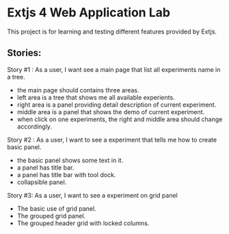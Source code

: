 Extjs 4 Web Application Lab
============

This project is for learning and testing different features provided by Extjs.

Stories:
-----------
Story #1 : As a user, I want see a main page that list all experiments name in a tree.
- the main page should contains three areas. 
- left area is a tree that shows me all available experients.
- right area is a panel providing detail description of current experiment.
- middle area is a panel that shows the demo of current experiment.
- when click on one experiments, the right and middle area should change accordingly.

Story #2 : As a user, I want to see a experiment that tells me how to create basic panel.
- the basic panel shows some text in it.
- a panel has title bar.
- a panel has title bar with tool dock.
- collapsible panel.

Story #3: As a user, I want to see a experiment on grid panel
- The basic use of grid panel.
- The grouped grid panel.
- The grouped header grid with locked columns.